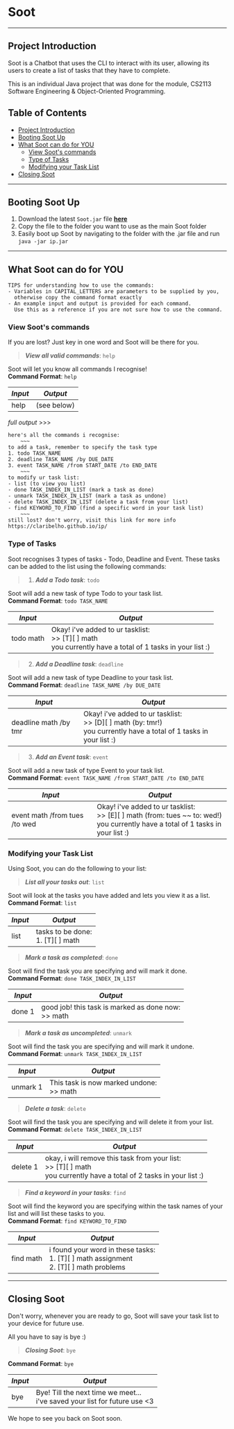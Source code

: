 # Soot
***
## Project Introduction
Soot is a Chatbot that uses the CLI to interact with its user, allowing its users to create a list of tasks that
they have to complete.

This is an individual Java project that was done for the module, CS2113 Software Engineering & Object-Oriented
Programming.

## Table of Contents
<!-- TOC -->
* [Project Introduction](#project-introduction)
* [Booting Soot Up](#booting-soot-up)
* [What Soot can do for YOU](#what-soot-can-do-for-you)
    * [View Soot's commands](#view-soots-commands)
    * [Type of Tasks](#type-of-tasks)
    * [Modifying your Task List](#modifying-your-task-list)
* [Closing Soot](#closing-soot)
<!-- TOC -->

***
## Booting Soot Up
1. Download the latest `Soot.jar` file **[here](https://github.com/claribelho/ip/releases)**
2. Copy the file to the folder you want to use as the main Soot folder
3. Easily boot up Soot by navigating to the folder with the .jar file and run `java -jar ip.jar`

***

## What Soot can do for YOU
```
TIPS for understanding how to use the commands:
- Variables in CAPITAL_LETTERS are parameters to be supplied by you, 
  otherwise copy the command format exactly
- An example input and output is provided for each command.
  Use this as a reference if you are not sure how to use the command.
```

### View Soot's commands
If you are lost? Just key in one word and Soot will be there for you.

> **_View all valid commands_**: `help`

Soot will let you know all commands I recognise!   
**Command Format**: `help`

| _Input_ | _Output_    |
|---------|-------------|
| help    | (see below) |   

_full output_ >>>
```
here's all the commands i recognise:
    ~~~    
to add a task, remember to specify the task type
1. todo TASK_NAME
2. deadline TASK_NAME /by DUE_DATE
3. event TASK_NAME /from START_DATE /to END_DATE
    ~~~    
to modify ur task list:
- list (to view you list)
- done TASK_INDEX_IN_LIST (mark a task as done)
- unmark TASK_INDEX_IN_LIST (mark a task as undone)
- delete TASK_INDEX_IN_LIST (delete a task from your list)
- find KEYWORD_TO_FIND (find a specific word in your task list)
    ~~~    
still lost? don't worry, visit this link for more info
https://claribelho.github.io/ip/
```

### Type of Tasks
Soot recognises 3 types of tasks - Todo, Deadline and Event. These tasks can be added to the list using the following
commands:
> 1) _**Add a Todo task**_: `todo`

Soot will add a new task of type Todo to your task list.  
**Command Format**: `todo TASK_NAME`

| _Input_        | _Output_       |
|--------------|--------------|
| todo math | Okay! i've added to ur tasklist:<br> >> [T][ ] math <br> you currently have a total of 1 tasks in your list :) |

> 2) **_Add a Deadline task_**: `deadline`

Soot will add a new task of type Deadline to your task list.  
**Command Format**: `deadline TASK_NAME /by DUE_DATE`

| _Input_        | _Output_       |
|--------------|--------------|
| deadline math /by tmr| Okay! i've added to ur tasklist:<br> >> [D][ ] math (by: tmr!) <br> you currently have a total of 1 tasks in your list :) |

> 3) **_Add an Event task_**: `event`

Soot will add a new task of type Event to your task list.  
**Command Format**: `event TASK_NAME /from START_DATE /to END_DATE`

| _Input_        | _Output_       |
|--------------|--------------|
| event math /from tues /to wed| Okay! i've added to ur tasklist:<br> >> [E][ ] math (from: tues ~~ to: wed!) <br> you currently have a total of 1 tasks in your list :) |

### Modifying your Task List
Using Soot, you can do the following to your list:
> **_List all your tasks out_**: `list`

Soot will look at the tasks you have added and lets you view it as a list.  
**Command Format**: `list`

| _Input_ | _Output_                              |
|---------|---------------------------------------|
| list    | tasks to be done: <br> 1. [T][ ] math |

> **_Mark a task as completed_**: `done`

Soot will find the task you are specifying and will mark it done.  
**Command Format**: `done TASK_INDEX_IN_LIST`

| _Input_ | _Output_                                                |
|---------|---------------------------------------------------------|
| done 1  | good job! this task is marked as done now: <br> >> math |

> **_Mark a task as uncompleted_**: `unmark`

Soot will find the task you are specifying and will mark it undone.  
**Command Format**: `unmark TASK_INDEX_IN_LIST`

| _Input_ | _Output_                                                |
|---------|---------------------------------------------------------|
| unmark 1  | This task is now marked undone:  <br> >> math |
> **_Delete a task_**: `delete`

Soot will find the task you are specifying and will delete it from your list.  
**Command Format**: `delete TASK_INDEX_IN_LIST`

| _Input_  | _Output_                                                                                                                    |
|----------|-----------------------------------------------------------------------------------------------------------------------------|
| delete 1 | okay, i will remove this task from your list: <br> >> [T][ ] math <br>you currently have a total of 2 tasks in your list :) |

> **_Find a keyword in your tasks_**: `find`

Soot will find the keyword you are specifying within the task names of your list and will list these tasks to you.  
**Command Format**: `find KEYWORD_TO_FIND`

| _Input_   | _Output_                                                                                      |
|-----------|-----------------------------------------------------------------------------------------------|
| find math | i found your word in these tasks: <br> 1. [T][ ] math assignment <br> 2. [T][ ] math problems |

***

## Closing Soot
Don't worry, whenever you are ready to go, Soot will save your task list to your device for future use.

All you have to say is bye :)
> **_Closing Soot_**: `bye`

**Command Format**: `bye`

| _Input_ | _Output_       |
|---------|--------------|
| bye     | Bye! Till the next time we meet... <br> i've saved your list for future use <3 |

We hope to see you back on Soot soon.